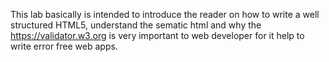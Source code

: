 This lab basically is intended to introduce the reader on how to write a well structured HTML5, understand the sematic html and why the https://validator.w3.org is very important to web developer for it help to write error free web apps.
